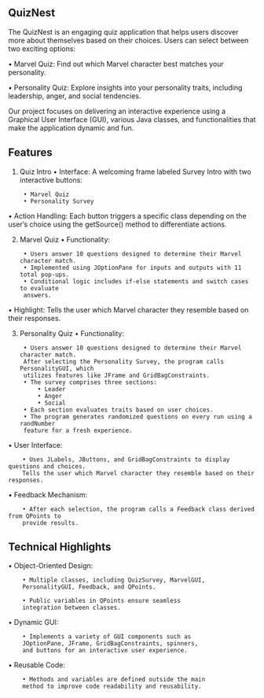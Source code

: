 ## QuizNest

The QuizNest is an engaging quiz application that helps users discover more about themselves based on their choices. Users can select between two exciting options:

• Marvel Quiz: Find out which Marvel character best matches your personality.

• Personality Quiz: Explore insights into your personality traits, including         
leadership, anger, and social tendencies.

Our project focuses on delivering an interactive experience using a Graphical User Interface (GUI), various Java classes, and functionalities that make the application dynamic and fun.





## Features

1. Quiz Intro
• Interface: A welcoming frame labeled Survey Intro with two interactive buttons:
        
        • Marvel Quiz
        • Personality Survey
• Action Handling: Each button triggers a specific class depending on the user’s choice using the getSource() method to differentiate actions.

2. Marvel Quiz
• Functionality: 
    
        • Users answer 10 questions designed to determine their Marvel character match.
        • Implemented using JOptionPane for inputs and outputs with 11 total pop-ups.
        • Conditional logic includes if-else statements and switch cases to evaluate        
        answers.
• Highlight: Tells the user which Marvel character they resemble based on their responses.

3. Personality Quiz
• Functionality: 
    
        • Users answer 10 questions designed to determine their Marvel character match.
        After selecting the Personality Survey, the program calls PersonalityGUI, which 
        utilizes features like JFrame and GridBagConstraints.
        • The survey comprises three sections:
            • Leader
            • Anger
            • Social
        • Each section evaluates traits based on user choices.     
        • The program generates randomized questions on every run using a randNumber 
        feature for a fresh experience.

• User Interface:

        • Uses JLabels, JButtons, and GridBagConstraints to display questions and choices.
        Tells the user which Marvel character they resemble based on their responses.
• Feedback Mechanism:

        • After each selection, the program calls a Feedback class derived from QPoints to 
        provide results.


## Technical Highlights 
• Object-Oriented Design:

        • Multiple classes, including QuizSurvey, MarvelGUI, 
        PersonalityGUI, Feedback, and QPoints.

        • Public variables in QPoints ensure seamless       
        integration between classes.
• Dynamic GUI:

        • Implements a variety of GUI components such as 
        JOptionPane, JFrame, GridBagConstraints, spinners,   
        and buttons for an interactive user experience.

• Reusable Code:

        • Methods and variables are defined outside the main 
        method to improve code readability and reusability.

